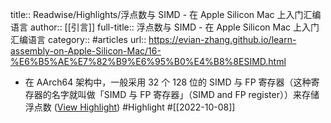 title:: Readwise/Highlights/浮点数与 SIMD - 在 Apple Silicon Mac 上入门汇编语言
author:: [[引言]]
full-title:: 浮点数与 SIMD - 在 Apple Silicon Mac 上入门汇编语言
category:: #articles
url:: https://evian-zhang.github.io/learn-assembly-on-Apple-Silicon-Mac/16-%E6%B5%AE%E7%82%B9%E6%95%B0%E4%B8%8ESIMD.html
- 在 AArch64 架构中，一般采用 32 个 128 位的 SIMD 与 FP 寄存器（这种寄存器的名字就叫做「SIMD 与 FP 寄存器」（SIMD and FP register））来存储浮点数 ([View Highlight](https://read.readwise.io/read/01geve2ekj2qym0zzaepddnsr7)) #Highlight #[[2022-10-08]]